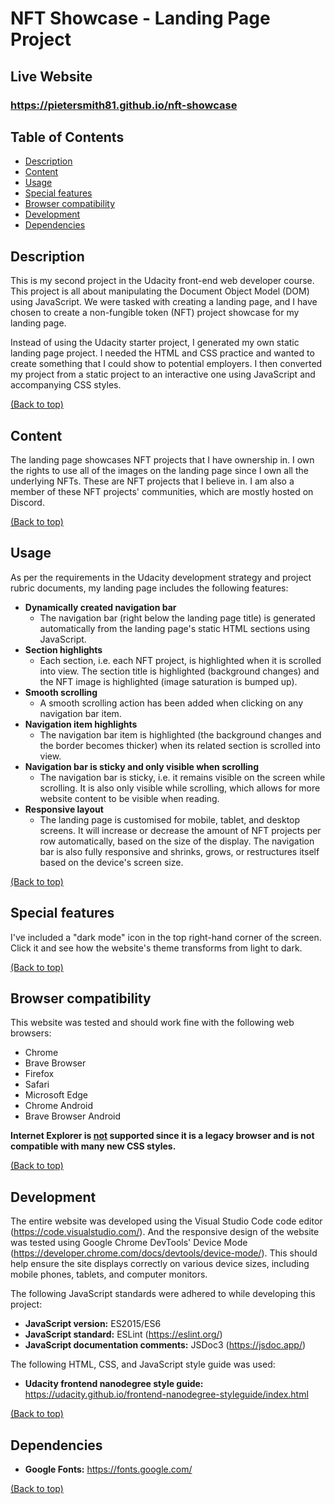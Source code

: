 # NFT Showcase - Landing Page Project

## Live Website

### https://pietersmith81.github.io/nft-showcase

## Table of Contents

- [Description](#description)
- [Content](#content)
- [Usage](#usage)
- [Special features](#special-features)
- [Browser compatibility](#browser-compatibility)
- [Development](#development)
- [Dependencies](#dependencies)

## Description

This is my second project in the Udacity front-end web developer course. This project is all about manipulating the Document Object Model (DOM) using JavaScript. We were tasked with creating a landing page, and I have chosen to create a non-fungible token (NFT) project showcase for my landing page.

Instead of using the Udacity starter project, I generated my own static landing page project. I needed the HTML and CSS practice and wanted to create something that I could show to potential employers. I then converted my project from a static project to an interactive one using JavaScript and accompanying CSS styles.

[(Back to top)](#table-of-contents)

## Content

The landing page showcases NFT projects that I have ownership in. I own the rights to use all of the images on the landing page since I own all the underlying NFTs. These are NFT projects that I believe in. I am also a member of these NFT projects' communities, which are mostly hosted on Discord.

[(Back to top)](#table-of-contents)

## Usage

As per the requirements in the Udacity development strategy and project rubric documents, my landing page includes the following features:

- **Dynamically created navigation bar**
  - The navigation bar (right below the landing page title) is generated automatically from the landing page's static HTML sections using JavaScript.
- **Section highlights**
  - Each section, i.e. each NFT project, is highlighted when it is scrolled into view. The section title is highlighted (background changes) and the NFT image is highlighted (image saturation is bumped up).
- **Smooth scrolling**
  - A smooth scrolling action has been added when clicking on any navigation bar item.
- **Navigation item highlights**
  - The navigation bar item is highlighted (the background changes and the border becomes thicker) when its related section is scrolled into view.
- **Navigation bar is sticky and only visible when scrolling**
  - The navigation bar is sticky, i.e. it remains visible on the screen while scrolling. It is also only visible while scrolling, which allows for more website content to be visible when reading.
- **Responsive layout**
  - The landing page is customised for mobile, tablet, and desktop screens. It will increase or decrease the amount of NFT projects per row automatically, based on the size of the display. The navigation bar is also fully responsive and shrinks, grows, or restructures itself based on the device's screen size.

[(Back to top)](#table-of-contents)

## Special features

I've included a "dark mode" icon in the top right-hand corner of the screen. Click it and see how the website's theme transforms from light to dark.

[(Back to top)](#table-of-contents)

## Browser compatibility

This website was tested and should work fine with the following web browsers:

- Chrome
- Brave Browser
- Firefox
- Safari
- Microsoft Edge
- Chrome Android
- Brave Browser Android

**Internet Explorer is <u>not</u> supported since it is a legacy browser and is not compatible with many new CSS styles.**

[(Back to top)](#table-of-contents)

## Development

The entire website was developed using the Visual Studio Code code editor (https://code.visualstudio.com/). And the responsive design of the website was tested using Google Chrome DevTools' Device Mode (https://developer.chrome.com/docs/devtools/device-mode/). This should help ensure the site displays correctly on various device sizes, including mobile phones, tablets, and computer monitors.

The following JavaScript standards were adhered to while developing this project:

- **JavaScript version:** ES2015/ES6
- **JavaScript standard:** ESLint (https://eslint.org/)
- **JavaScript documentation comments:** JSDoc3 (https://jsdoc.app/)

The following HTML, CSS, and JavaScript style guide was used:

- **Udacity frontend nanodegree style guide:** https://udacity.github.io/frontend-nanodegree-styleguide/index.html

[(Back to top)](#table-of-contents)

## Dependencies

- **Google Fonts:** https://fonts.google.com/

[(Back to top)](#table-of-contents)
